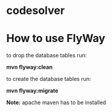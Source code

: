 # codesolver

# How to use FlyWay

to drop the database tables run:

**mvn flyway:clean**

to create the database tables run:

**mvn flyway:migrate**

**Note:** apache maven has to be installed
